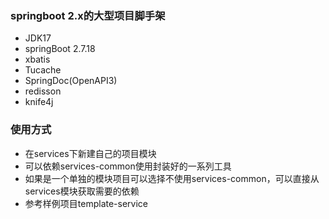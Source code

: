 ### springboot 2.x的大型项目脚手架
* JDK17
* springBoot 2.7.18
* xbatis
* Tucache
* SpringDoc(OpenAPI3)
* redisson
* knife4j

### 使用方式
* 在services下新建自己的项目模块
* 可以依赖services-common使用封装好的一系列工具
* 如果是一个单独的模块项目可以选择不使用services-common，可以直接从services模块获取需要的依赖
* 参考样例项目template-service